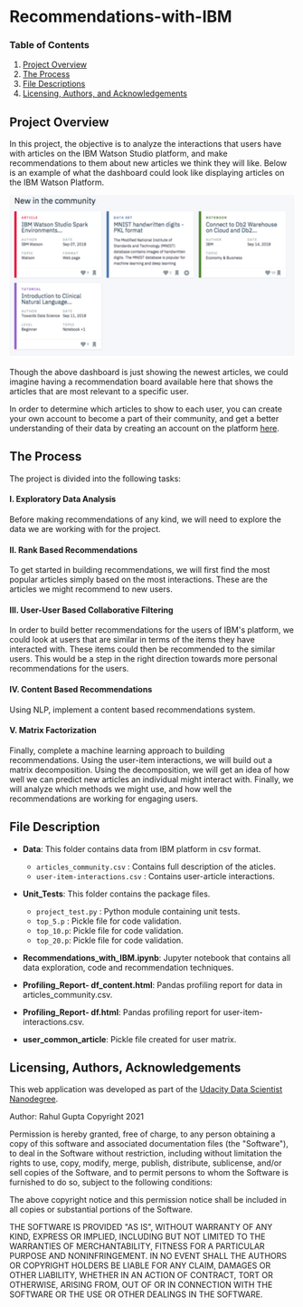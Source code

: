 # Recommendations-with-IBM

### Table of Contents
1. [Project Overview](#motivation)
2. [The Process](#process)
3. [File Descriptions](#files)
4. [Licensing, Authors, and Acknowledgements](#license)

## Project Overview<a name="motivation"></a>

In this project, the objective is to analyze the interactions that users have with articles on the IBM Watson Studio platform, and make recommendations to them about new articles we think they will like. Below is an example of what the dashboard could look like displaying articles on the IBM Watson Platform.

![IBM-Watson-Article-Recommendation](IBM-Watson-Article-Recommendation.png)

Though the above dashboard is just showing the newest articles, we could imagine having a recommendation board available here that shows the articles that are most relevant to a specific user.

In order to determine which articles to show to each user, you can create your own account to become a part of their community, and get a better understanding of their data by creating an account on the platform [here](https://dataplatform.cloud.ibm.com/).


## The Process <a name="process"></a>
The project is divided into the following tasks:

#### I. Exploratory Data Analysis

Before making recommendations of any kind, we will need to explore the data we are working with for the project. 

#### II. Rank Based Recommendations

To get started in building recommendations, we will first find the most popular articles simply based on the most interactions. These are the articles we might recommend to new users.

#### III. User-User Based Collaborative Filtering

In order to build better recommendations for the users of IBM's platform, we could look at users that are similar in terms of the items they have interacted with. These items could then be recommended to the similar users. This would be a step in the right direction towards more personal recommendations for the users.

#### IV. Content Based Recommendations
Using NLP, implement a content based recommendations system.

#### V. Matrix Factorization

Finally, complete a machine learning approach to building recommendations. Using the user-item interactions, we will build out a matrix decomposition. Using the decomposition, we will get an idea of how well we can predict new articles an individual might interact with. Finally, we will analyze which methods we might use, and how well the recommendations are working for engaging users.

## File Description <a name="file"></a>

* **Data**: This folder contains data from IBM platform in csv format.
    * `articles_community.csv` : Contains full description of the aticles.
    * `user-item-interactions.csv` : Contains user-article interactions.
    
* **Unit_Tests**: This folder contains the package files.
    * `project_test.py` : Python module containing unit tests.
    * `top_5.p` : Pickle file for code validation.
    * `top_10.p`: Pickle file for code validation.
    * `top_20.p`: Pickle file for code validation.
    
* **Recommendations_with_IBM.ipynb**: Jupyter notebook that contains all data exploration, code and recommendation techniques.

* **Profiling_Report- df_content.html**: Pandas profiling report for data in articles_community.csv.

* **Profiling_Report- df.html**: Pandas profiling report for user-item-interactions.csv.
    
* **user_common_article**:  Pickle file created for user matrix.


## Licensing, Authors, Acknowledgements <a name="license"></a>
This web application was developed as part of the [Udacity Data Scientist Nanodegree](https://www.udacity.com/course/data-scientist-nanodegree--nd025).

Author: Rahul Gupta Copyright 2021

Permission is hereby granted, free of charge, to any person obtaining a copy of this software and associated documentation files (the "Software"), to deal in the Software without restriction, including without limitation the rights to use, copy, modify, merge, publish, distribute, sublicense, and/or sell copies of the Software, and to permit persons to whom the Software is furnished to do so, subject to the following conditions:

The above copyright notice and this permission notice shall be included in all copies or substantial portions of the Software.

THE SOFTWARE IS PROVIDED "AS IS", WITHOUT WARRANTY OF ANY KIND, EXPRESS OR IMPLIED, INCLUDING BUT NOT LIMITED TO THE WARRANTIES OF MERCHANTABILITY, FITNESS FOR A PARTICULAR PURPOSE AND NONINFRINGEMENT. IN NO EVENT SHALL THE AUTHORS OR COPYRIGHT HOLDERS BE LIABLE FOR ANY CLAIM, DAMAGES OR OTHER LIABILITY, WHETHER IN AN ACTION OF CONTRACT, TORT OR OTHERWISE, ARISING FROM, OUT OF OR IN CONNECTION WITH THE SOFTWARE OR THE USE OR OTHER DEALINGS IN THE SOFTWARE.
